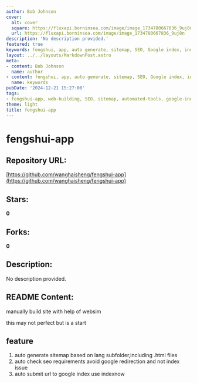 ```yaml
---
author: Bob Johnson
cover:
  alt: cover
  square: https://fluxapi.borninsea.com/image/image_1734780667836_9uj8n
  url: https://fluxapi.borninsea.com/image/image_1734780667836_9uj8n
description: 'No description provided.'
featured: true
keywords: fengshui, app, auto generate, sitemap, SEO, Google index, indexnow
layout: ../../layouts/MarkdownPost.astro
meta:
- content: Bob Johnson
  name: author
- content: fengshui, app, auto generate, sitemap, SEO, Google index, indexnow
  name: keywords
pubDate: '2024-12-21 15:27:08'
tags:
- fengshui-app, web-building, SEO, sitemap, automated-tools, google-indexing
theme: light
title: fengshui-app
---
```


# fengshui-app

## Repository URL: 
[https://github.com/wanghaisheng/fengshui-app](https://github.com/wanghaisheng/fengshui-app)

## Stars: 
**0**

## Forks: 
**0**

## Description: 
No description provided.

## README Content: 
manually build site with help of websim



this may not perfect but is a start


## feature 


1. auto generate sitemap based on lang subfolder,including .html files
2. auto check seo requirements avoid google redirection and not index issue
3. auto submit url to google index use indexnow

